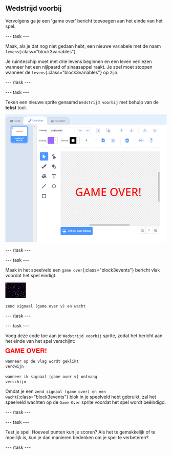 ## Wedstrijd voorbij

Vervolgens ga je een 'game over' bericht toevoegen aan het einde van het spel.

--- task ---

Maak, als je dat nog niet gedaan hebt, een nieuwe variabele met de naam `levens`{:class="block3variables"}.

Je ruimteschip moet met drie levens beginnen en een leven verliezen wanneer het een nijlpaard of sinaasappel raakt. Je spel moet stoppen wanneer de `levens`{:class="block3variables"} op zijn.

--- /task ---

--- task ---

Teken een nieuwe sprite genaamd `Wedstrijd voorbij` met behulp van de **tekst** tool.

![screenshot](images/invaders-game-over.png)

--- /task ---

--- task ---

Maak in het speelveld een `game over`{:class="block3events"} bericht vlak voordat het spel eindigt.

![gameover sprite](images/stage-sprite.png)

```blocks3
zend signaal (game over v) en wacht
```

--- /task ---

--- task ---

Voeg deze code toe aan je `Wedstrijd voorbij` sprite, zodat het bericht aan het einde van het spel verschijnt:

![gameover sprite](images/gameover-sprite.png)

```blocks3
wanneer op de vlag wordt geklikt
verdwijn

wanneer ik signaal [game over v] ontvang
verschijn
```

Omdat je een `zend signaal (game over) en een wacht`{:class="block3events"} blok in je speelveld hebt gebruikt, zal het speelveld wachten op de `Game Over` sprite voordat het spel wordt beëindigd.

--- /task ---

--- task ---

Test je spel. Hoeveel punten kun je scoren? Als het te gemakkelijk of te moeilijk is, kun je dan manieren bedenken om je spel te verbeteren?

--- /task ---
